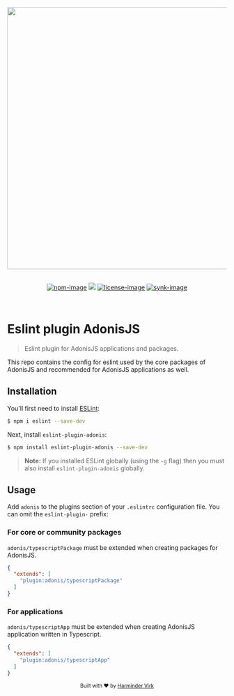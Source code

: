 <div align="center">
  <img src="https://res.cloudinary.com/adonisjs/image/upload/q_100/v1558612869/adonis-readme_zscycu.jpg" width="600px">
</div>

<br />

<div align="center">

[![npm-image]][npm-url] ![][typescript-image] [![license-image]][license-url] [![synk-image]][synk-url]

</div>

<br />


# Eslint plugin AdonisJS
> Eslint plugin for AdonisJS applications and packages.

This repo contains the config for eslint used by the core packages of AdonisJS and recommended for AdonisJS applications as well.

## Installation

You'll first need to install [ESLint](http://eslint.org):

```sh
$ npm i eslint --save-dev
```

Next, install `eslint-plugin-adonis`:

```sh
$ npm install eslint-plugin-adonis --save-dev
```

> **Note:** If you installed ESLint globally (using the `-g` flag) then you must also install `eslint-plugin-adonis` globally.

## Usage
Add `adonis` to the plugins section of your `.eslintrc` configuration file. You can omit the `eslint-plugin-` prefix:

### For core or community packages
`adonis/typescriptPackage` must be extended when creating packages for AdonisJS.

```json
{
  "extends": [
    "plugin:adonis/typescriptPackage"
  ]
}
```

### For applications
`adonis/typescriptApp` must be extended when creating AdonisJS application written in Typescript.

```json
{
  "extends": [
    "plugin:adonis/typescriptApp"
  ]
}
```

<div align="center">
  <sub>Built with ❤︎ by <a href="https://github.com/thetutlage">Harminder Virk</a>
</div>

[npm-image]: https://img.shields.io/npm/v/eslint-plugin-adonis/latest.svg?style=for-the-badge&logo=npm
[npm-url]: https://www.npmjs.com/package/eslint-plugin-adonis/v/alpha "npm"

[typescript-image]: https://img.shields.io/badge/Typescript-294E80.svg?style=for-the-badge&logo=typescript

[license-url]: LICENSE.md
[license-image]: https://img.shields.io/github/license/adonisjs-community/eslint-plugin-adonis?style=for-the-badge

[synk-image]: https://img.shields.io/snyk/vulnerabilities/github/adonisjs-community/eslint-plugin-adonis?label=Synk%20Vulnerabilities&style=for-the-badge
[synk-url]: https://snyk.io/test/github/adonisjs-community/eslint-plugin-adonis?targetFile=package.json "synk"
